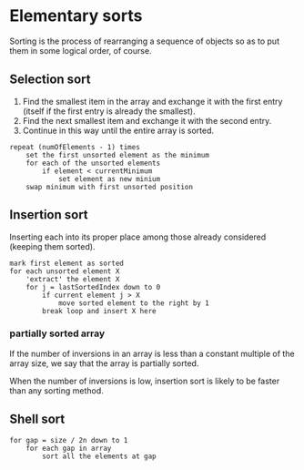 # Elementary sorts

Sorting is the process of rearranging a sequence of objects so as to put them in some logical order, of course.

## Selection sort

1. Find the smallest item in the array and exchange it with the first entry (itself if the first entry is already the smallest).
2. Find the next smallest item and exchange it with the second entry.
3. Continue in this way until the entire array is sorted.

```
repeat (numOfElements - 1) times
	set the first unsorted element as the minimum
	for each of the unsorted elements
		if element < currentMinimum
			set element as new minium
	swap minimum with first unsorted position
```

## Insertion sort
Inserting each into its proper place among those already considered (keeping them sorted).

```
mark first element as sorted
for each unsorted element X
	'extract' the element X
	for j = lastSortedIndex down to 0
		if current element j > X
			move sorted element to the right by 1
		break loop and insert X here
```

### partially sorted array
If the number of inversions in an array is less than a constant multiple of the array size, we say that the array is partially sorted.

When the number of inversions is low, insertion sort is likely to be faster than any sorting method.

## Shell sort

```
for gap = size / 2n down to 1
    for each gap in array
        sort all the elements at gap 
```
